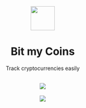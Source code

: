 <div align="center">
   <img src="https://git.mirko.pm/brombinmirko/BitMyCoins/raw/branch/master/data/bitmycoins.png" width="64" />
	<h1 align="center">Bit my Coins</h1>
	<p align="center">Track cryptocurrencies easily</p>
</div>

<br/>

<div align="center">
   <a href="https://git.mirko.pm/brombinmirko/Bottles/blob/master/LICENSE">
    <img src="https://img.shields.io/badge/License-GPL--3.0-blue.svg">
   </a>
</div>

<br/>

<div align="center">
	<img src="https://git.mirko.pm/brombinmirko/BitMyCoins/raw/branch/master/screenshot.png" />
</div>
